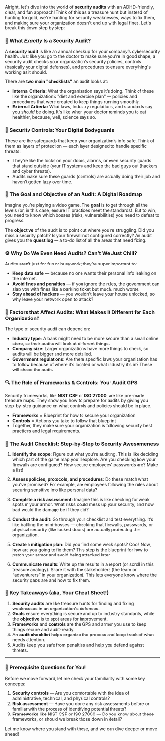 Alright, let's dive into the world of **security audits** with an ADHD-friendly, clear, and fun approach! Think of this as a treasure hunt but instead of hunting for gold, we're hunting for security weaknesses, ways to fix them, and making sure your organization doesn't end up with legal fines. Let's break this down step by step:

### 🚨 What _Exactly_ Is a Security Audit?

A **security audit** is like an annual checkup for your company’s cybersecurity health. Just like you go to the doctor to make sure you’re in good shape, a security audit checks your organization’s security policies, controls (basically your digital defenses), and procedures to ensure everything's working as it should.

There are **two main "checklists"** an audit looks at:

- **Internal Criteria:** What the organization says it’s doing. Think of these like the organization’s "diet and exercise plan" — policies and procedures that were created to keep things running smoothly.
- **External Criteria:** What laws, industry regulations, and standards say you _should_ be doing. It's like when your doctor reminds you to eat healthier, because, well, science says so.

### 🔐 Security Controls: Your Digital Bodyguards

These are the safeguards that keep your organization’s info safe. Think of them as layers of protection — each layer designed to handle specific threats:

- They’re like the locks on your doors, alarms, or even security guards that stand outside (your IT system) and keep the bad guys out (hackers and cyber threats).
- Audits make sure these guards (controls) are actually doing their job and haven’t gotten lazy over time.

### 🧭 The Goal and Objective of an Audit: A Digital Roadmap

Imagine you’re playing a video game. The **goal** is to get through all the levels (or, in this case, ensure IT practices meet the standards). But to win, you need to know which bosses (risks, vulnerabilities) you need to defeat to progress.

The **objective** of the audit is to point out where you're struggling. Did you miss a security patch? Is your firewall not configured correctly? An audit gives you the **quest log** — a to-do list of all the areas that need fixing.

### ⚙️ Why Do We Even Need Audits? Can’t We Just Chill?

Audits aren’t just for fun or busywork; they’re super important to:

- **Keep data safe** — because no one wants their personal info leaking on the internet.
- **Avoid fines and penalties** — if you ignore the rules, the government can slap you with fines like a parking ticket but much, much worse.
- **Stay ahead of hackers** — you wouldn’t leave your house unlocked, so why leave your network open to attack?

### 🎯 Factors that Affect Audits: What Makes It Different for Each Organization?

The type of security audit can depend on:

- **Industry type**: A bank might need to be more secure than a small online store, so their audits will look at different things.
- **Company size**: Larger organizations have more things to check, so audits will be bigger and more detailed.
- **Government regulations**: Are there specific laws your organization has to follow because of where it’s located or what industry it’s in? These will shape the audit.

### 🔍 The Role of Frameworks & Controls: Your Audit GPS

Security frameworks, like **NIST CSF** or **ISO 27000**, are like pre-made treasure maps. They show you how to prepare for audits by giving you step-by-step guidance on what controls and policies should be in place.

- **Frameworks** = Blueprint for how to secure your organization
- **Controls** = Actions you take to follow that blueprint
- Together, they make sure your organization is following security best practices and legal requirements.

### 📝 The Audit Checklist: Step-by-Step to Security Awesomeness

1. **Identify the scope**: Figure out what you’re auditing. This is like deciding which part of the game map you’ll explore. Are you checking how your firewalls are configured? How secure employees' passwords are? Make a list!
    
2. **Assess policies, protocols, and procedures**: Do these match what you’ve promised? For example, are employees following the rules about securing sensitive info like personal data?
    
3. **Complete a risk assessment**: Imagine this is like checking for weak spots in your armor. What risks could mess up your security, and how bad would the damage be if they did?
    
4. **Conduct the audit**: Go through your checklist and test everything. It’s like battling the mini-bosses — checking that firewalls, passwords, or physical security (like locked doors) are actually protecting the organization.
    
5. **Create a mitigation plan**: Did you find some weak spots? Cool! Now, how are you going to fix them? This step is the blueprint for how to patch your armor and avoid being attacked later.
    
6. **Communicate results**: Write up the results in a report (or scroll in this treasure analogy). Share it with the stakeholders (the team or “adventurers” in your organization). This lets everyone know where the security gaps are and how to fix them.
    

### 🎯 Key Takeaways (aka, Your Cheat Sheet!)

1. **Security audits** are like treasure hunts for finding and fixing weaknesses in an organization's defenses.
2. **Goals** ensure everything is secure and up to industry standards, while the **objective** is to spot areas for improvement.
3. **Frameworks** and **controls** are the GPS and armor you use to keep things secure and audit-ready.
4. An **audit checklist** helps organize the process and keep track of what needs attention.
5. Audits keep you safe from penalties and help you defend against threats.

---

### 🤔 Prerequisite Questions for You!

Before we move forward, let me check your familiarity with some key concepts:

1. **Security controls** — Are you comfortable with the idea of administrative, technical, and physical controls?
2. **Risk assessment** — Have you done any risk assessments before or familiar with the process of identifying potential threats?
3. **Frameworks** like NIST CSF or ISO 27000 — Do you know about these frameworks, or should we break those down in detail?

Let me know where you stand with these, and we can dive deeper or move ahead!